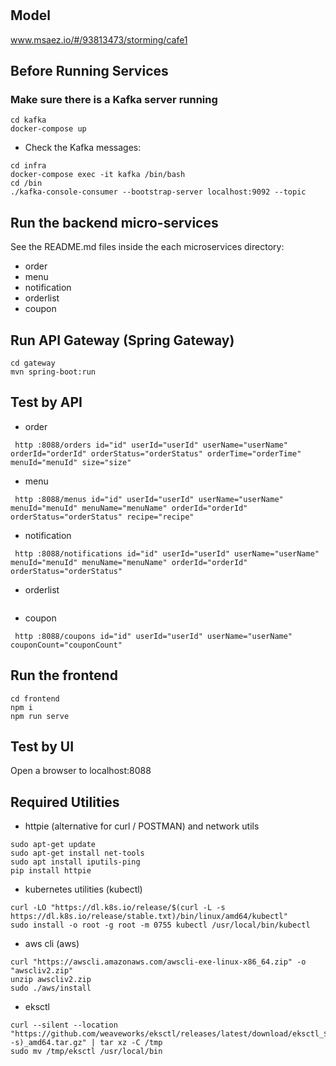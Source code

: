 # 

## Model
www.msaez.io/#/93813473/storming/cafe1

## Before Running Services
### Make sure there is a Kafka server running
```
cd kafka
docker-compose up
```
- Check the Kafka messages:
```
cd infra
docker-compose exec -it kafka /bin/bash
cd /bin
./kafka-console-consumer --bootstrap-server localhost:9092 --topic
```

## Run the backend micro-services
See the README.md files inside the each microservices directory:

- order
- menu
- notification
- orderlist
- coupon


## Run API Gateway (Spring Gateway)
```
cd gateway
mvn spring-boot:run
```

## Test by API
- order
```
 http :8088/orders id="id" userId="userId" userName="userName" orderId="orderId" orderStatus="orderStatus" orderTime="orderTime" menuId="menuId" size="size" 
```
- menu
```
 http :8088/menus id="id" userId="userId" userName="userName" menuId="menuId" menuName="menuName" orderId="orderId" orderStatus="orderStatus" recipe="recipe" 
```
- notification
```
 http :8088/notifications id="id" userId="userId" userName="userName" menuId="menuId" menuName="menuName" orderId="orderId" orderStatus="orderStatus" 
```
- orderlist
```
```
- coupon
```
 http :8088/coupons id="id" userId="userId" userName="userName" couponCount="couponCount" 
```


## Run the frontend
```
cd frontend
npm i
npm run serve
```

## Test by UI
Open a browser to localhost:8088

## Required Utilities

- httpie (alternative for curl / POSTMAN) and network utils
```
sudo apt-get update
sudo apt-get install net-tools
sudo apt install iputils-ping
pip install httpie
```

- kubernetes utilities (kubectl)
```
curl -LO "https://dl.k8s.io/release/$(curl -L -s https://dl.k8s.io/release/stable.txt)/bin/linux/amd64/kubectl"
sudo install -o root -g root -m 0755 kubectl /usr/local/bin/kubectl
```

- aws cli (aws)
```
curl "https://awscli.amazonaws.com/awscli-exe-linux-x86_64.zip" -o "awscliv2.zip"
unzip awscliv2.zip
sudo ./aws/install
```

- eksctl 
```
curl --silent --location "https://github.com/weaveworks/eksctl/releases/latest/download/eksctl_$(uname -s)_amd64.tar.gz" | tar xz -C /tmp
sudo mv /tmp/eksctl /usr/local/bin
```

